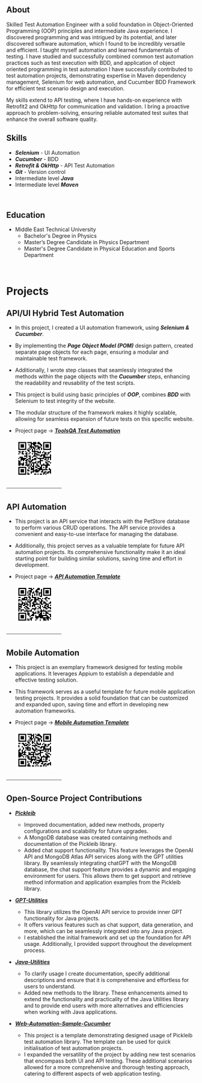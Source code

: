 ## About

Skilled Test Automation Engineer with a solid foundation in Object-Oriented Programming (OOP) principles and intermediate Java experience. I discovered programming and was intrigued by its potential, and later discovered software automation, which I found to be incredibly versatile and efficient. I taught myself automation and learned fundamentals of testing. I have studied and successfully combined common test automation practices such as test execution with BDD, and application of object oriented programming in test automation I have successfully contributed to test automation projects, demonstrating expertise in Maven dependency management, Selenium for web automation, and Cucumber BDD Framework for efficient test scenario design and execution.

My skills extend to API testing, where I have hands-on experience with Retrofit2 and OkHttp for communication and validation. I bring a proactive approach to problem-solving, ensuring reliable automated test suites that enhance the overall software quality.  <br>

## Skills                    

- ***Selenium*** - UI Automation
- ***Cucumber*** - BDD
- ***Retrofit & OkHttp*** - API Test Automation
- ***Git*** - Version control
- Intermediate level ***Java***
- Intermediate level ***Maven***
<br>

## Education

- Middle East Technical University
  -  Bachelor's Degree in Physics
  -  Master’s Degree Candidate in Physics Department
  -  Master's Degree Candidate in Physical Education and Sports Department

<br>

# Projects 


## API/UI Hybrid Test Automation 

- In this project, I created a UI automation framework, using ***Selenium & Cucumber***.
- By implementing the ***Page Object Model (POM)*** design pattern, created separate page objects for each page, ensuring a modular and maintainable test framework. 
- Additionally, I wrote step classes that seamlessly integrated the methods within the page objects with the ***Cucumber*** steps, enhancing the readability and reusability of the test scripts.
- This project is build using basic principles of ***OOP***, combines ***BDD*** with Selenium to test integrity of the website.
- The modular structure of the framework makes it highly scalable, allowing for seamless expansion of future tests on this specific website.
- Project page -> ***[ToolsQA Test Automation](https://github.com/egecansen/DemoQA)***
  
  ![Sample Project QR](/assets/img/toolsqa-qr.png)

⎯⎯⎯⎯⎯⎯⎯⎯⎯⎯⎯⎯⎯⎯⎯⎯⎯⎯⎯⎯⎯
  
## API Automation

- This project is an API service that interacts with the PetStore database to perform various CRUD operations. The API service provides a convenient and easy-to-use interface for managing the database. 
- Additionally, this project serves as a valuable template for future API automation projects. Its comprehensive functionality make it an ideal starting point for building similar solutions, saving time and effort in development.
- Project page ->  ***[API Automation Template](https://github.com/egecansen/Api-Sample)***
  
  ![Sample Project QR](/assets/img/api1-qr.png)

⎯⎯⎯⎯⎯⎯⎯⎯⎯⎯⎯⎯⎯⎯⎯⎯⎯⎯⎯⎯⎯
  
## Mobile Automation

- This project is an exemplary framework designed for testing mobile applications. It leverages Appium to establish a dependable and effective testing solution.
- This framework serves as a useful template for future mobile application testing projects. It provides a solid foundation that can be customized and expanded upon, saving time and effort in developing new automation frameworks.
- Project page ->  ***[Mobile Automation Template](https://github.com/egecansen/Appium-Test-Sample)***
  
  ![Sample Project QR](/assets/img/mobile1-qr.png)

⎯⎯⎯⎯⎯⎯⎯⎯⎯⎯⎯⎯⎯⎯⎯⎯⎯⎯⎯⎯⎯

## Open-Source Project Contributions

- ***[Pickleib](https://github.com/Umutayb/Pickleib)***
  - Improved documentation, added new methods, property configurations and scalability for future upgrades.
  - A MongoDB database was created containing methods and documentation of the Pickleib library. 
  - Added chat support functionality. This feature leverages the OpenAI API and MongoDB Atlas API services along with the GPT utilities library. By seamlessly integrating chatGPT with the MongoDB database, the chat support feature provides a dynamic and engaging environment for users. This allows them to get support and retrieve method information and application examples from the Pickleib library.
 
- ***[GPT-Utilities](https://github.com/Umutayb/GPT-Utilities)***
  - This library utilizes the OpenAI API service to provide inner GPT functionality for Java projects.
  - It offers various features such as chat support, data generation, and more, which can be seamlessly integrated into any Java project.
  - I established the initial framework and set up the foundation for API usage. Additionally, I provided support throughout the development process.

- ***[Java-Utilities](https://github.com/Umutayb/Java-Utilities)***
  - To clarify usage I create documentation, specify additional descriptions and ensure that it is comprehensive and effortless for users to understand.
  - Added new methods to the library. These enhancements aimed to extend the functionality and practicality of the Java Utilities library and to provide end users with more alternatives and efficiencies when working with Java applications.

- ***[Web-Automation-Sample-Cucumber](https://github.com/Umutayb/Web-Automation-Sample-Cucumber)***
  - This project is a template demonstrating designed usage of Pickleib test automation library. The template can be used for quick initialisation of test automation projects.
  - I expanded the versatility of the project by adding new test scenarios that encompass both UI and API testing. These additional scenarios allowed for a more comprehensive and thorough testing approach, catering to different aspects of web application testing.
<br>

